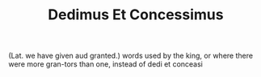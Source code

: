 ---
title: Dedimus Et Concessimus
letter: D
permalink: "/definitions/bld-dedimus-et-concessimus.html"
body: "(Lat. we have given aud granted.) words used by the king, or where there were
  more gran-tors than one, instead of dedi et conceasi"
published_at: '2018-07-07'
source: Black's Law Dictionary 2nd Ed (1910)
layout: post
---